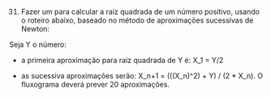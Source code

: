 31. Fazer um para calcular a raiz quadrada de um número positivo, usando o roteiro abaixo, baseado no método de aproximações sucessivas de Newton:

Seja Y o número:

* a primeira aproximação para raiz quadrada de Y é: X_1 = Y/2

* as sucessiva aproximações serão: X_n+1 = (((X_n)^2) + Y) / (2 * X_n). O fluxograma deverá prever 20 aproximações.
